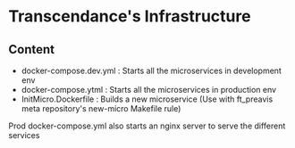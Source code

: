 # Transcendance's Infrastructure

## Content

- docker-compose.dev.yml : Starts all the microservices in development env
- docker-compose.ytml : Starts all the microservices in production env
- InitMicro.Dockerfile : Builds a new microservice (Use with ft_preavis meta repository's new-micro Makefile rule)

Prod docker-compose.yml also starts an nginx server to serve the different services
